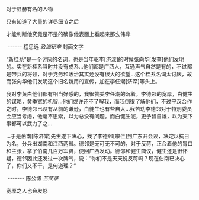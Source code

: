 ## 

对于显赫有名的人物

只有知道了大量的详尽细节之后

才能判断他究竟是不是的确像他表面上看起来那么伟岸

​																		------ 程思远 *政海秘辛* 封面文字

“新桂系”是一个讨厌的名词，也是当年驱李[济深]的时候张向华[发奎]他们发明的。实在新桂系当时并没有成系...他们都是广西人，互通声气自然是有的，不过都是带兵的将领，对于党务和政治其实还没有很大的欲望...这个桂系名词太讨厌，故而张向华他们发明这个旧名新用的宣传，加在李任潮[济深]等头上。

我对李黄白他们都有相当好感的，我很赞美李任潮的沉着，李德邻的宽厚，白健生的谋略，黄季宽的机智...他们或许还不了解我，而我倒很了解他们，不过宁汉合作之时，李德邻已没有从前的谦逊，白健生也有些自大...我苦劝李德邻对于特别委员会应当考虑，他毫不思索，以为总没有问题。而白健生呢，更予智自雄，以为天下事都可以武力了之...

...于是伯南[陈济棠]先生遂下决心，找了李德邻[宗仁]到广东开会议，决定以抗日为名，分兵出湖南和江西两省。德邻是无可无不可的，对于反蒋，正合着他的胃口和主张，拿了伯南几百万军费，便回广西发动。德邻和健生商议，健生还是很怀疑，德邻因此还发过一次脾气，说：“你们不是天天说反蒋吗？现在伯南已决心了，你们又不干，是何道理？“

​																	   ------- 陈公博 *苦笑录* 

宽厚之人也会发怒